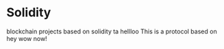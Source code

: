 # Solidity
blockchain projects based on solidity
ta
hellloo
This is a protocol based on hey wow now!
